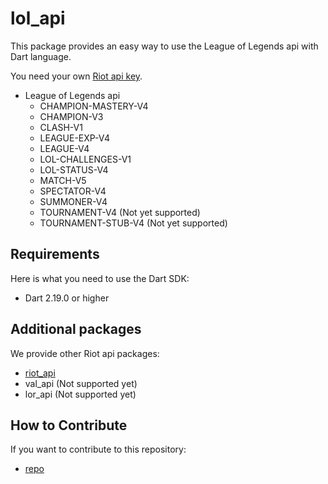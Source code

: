 # lol_api

This package provides an easy way to use the League of Legends api with Dart language.

You need your own [Riot api key](https://developer.riotgames.com/).

- League of Legends api
    - CHAMPION-MASTERY-V4
    - CHAMPION-V3
    - CLASH-V1
    - LEAGUE-EXP-V4
    - LEAGUE-V4
    - LOL-CHALLENGES-V1
    - LOL-STATUS-V4
    - MATCH-V5
    - SPECTATOR-V4
    - SUMMONER-V4
    - TOURNAMENT-V4 (Not yet supported)
    - TOURNAMENT-STUB-V4 (Not yet supported)

## Requirements

Here is what you need to use the Dart SDK:

- Dart 2.19.0 or higher

## Additional packages

We provide other Riot api packages:

- [riot_api](https://pub.dev/packages/riot_api)
- val_api (Not supported yet)
- lor_api (Not supported yet)

## How to Contribute

If you want to contribute to this repository:

- [repo](https://github.com/Coaspe/riot_api/)
